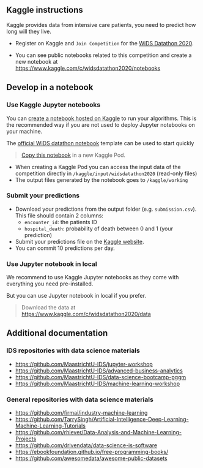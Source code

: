 

## Kaggle instructions

Kaggle provides data from intensive care patients, you need to predict how long will they live.

* Register on Kaggle  and `Join Competition` for the [WiDS Datathon 2020](https://www.kaggle.com/c/widsdatathon2020).

* You can see public notebooks related to this competition and create a new notebook at https://www.kaggle.com/c/widsdatathon2020/notebooks

## Develop in a notebook

### Use Kaggle Jupyter notebooks

You can [create a notebook hosted on Kaggle](https://www.kaggle.com/c/widsdatathon2020/notebooks) to run your algorithms. This is the recommended way if you are not used to deploy Jupyter notebooks on your machine.

The [official WiDS datathon notebook](https://www.kaggle.com/danofer/wids-2020-starter-catboost-0-902-lb ) template can be used to start quickly

> [Copy this notebook](https://www.kaggle.com/kernels/fork/7523665) in a new Kaggle Pod.

* When creating a Kaggle Pod you can access the input data of the competition directly in `/kaggle/input/widsdatathon2020` (read-only files)
* The output files generated by the notebook goes to `/kaggle/working`

### Submit your predictions

* Download your predictions from the output folder (e.g. `submission.csv`). This file should contain 2 columns:
  * `encounter_id`: the patients ID
  * `hospital_death`: probability of death between 0 and 1 (your prediction)
* Submit your predictions file on the [Kaggle website](https://www.kaggle.com/c/widsdatathon2020/submit).
* You can commit 10 predictions per day.

### Use Jupyter notebook in local

We recommend to use Kaggle Jupyter notebooks as they come with everything you need pre-installed.

But you can use Jupyter notebook in local if you prefer.

> Download the data at https://www.kaggle.com/c/widsdatathon2020/data

## Additional documentation

### IDS repositories with data science materials

* https://github.com/MaastrichtU-IDS/jupyter-workshop
* https://github.com/MaastrichtU-IDS/advanced-business-analytics
* https://github.com/MaastrichtU-IDS/data-science-bootcamp-pggm
* https://github.com/MaastrichtU-IDS/machine-learning-workshop

### General repositories with data science materials

* https://github.com/firmai/industry-machine-learning
* https://github.com/TarrySingh/Artificial-Intelligence-Deep-Learning-Machine-Learning-Tutorials
* https://github.com/rhiever/Data-Analysis-and-Machine-Learning-Projects
* https://github.com/drivendata/data-science-is-software
* https://ebookfoundation.github.io/free-programming-books/
* https://github.com/awesomedata/awesome-public-datasets